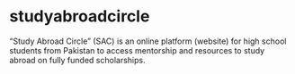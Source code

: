 # studyabroadcircle
“Study Abroad Circle” (SAC)  is an online platform (website) for high school students from Pakistan to access mentorship and resources to study abroad on fully funded scholarships. 
